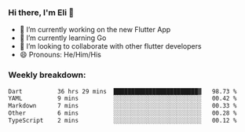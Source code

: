 ### Hi there, I'm Eli 👋
- 🔭 I’m currently working on the new Flutter App
- 🌱 I’m currently learning Go
- 🦄 I’m looking to collaborate with other flutter developers
- 😄 Pronouns: He/Him/His

### Weekly breakdown:
<!--START_SECTION:waka-->

```txt
Dart          36 hrs 29 mins  ████████████████████████▓   98.73 %
YAML          9 mins          ░░░░░░░░░░░░░░░░░░░░░░░░░   00.42 %
Markdown      7 mins          ░░░░░░░░░░░░░░░░░░░░░░░░░   00.33 %
Other         6 mins          ░░░░░░░░░░░░░░░░░░░░░░░░░   00.28 %
TypeScript    2 mins          ░░░░░░░░░░░░░░░░░░░░░░░░░   00.12 %
```

<!--END_SECTION:waka-->
